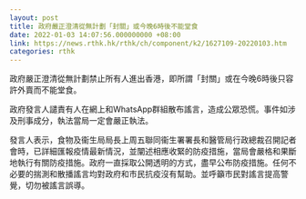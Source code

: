 ```yaml
---
layout: post
title: 政府嚴正澄清從無計劃「封關」或今晚6時後不能堂食
date: 2022-01-03 14:07:56.000000000 +08:00
link: https://news.rthk.hk/rthk/ch/component/k2/1627109-20220103.htm
categories: rthk
---
```


政府嚴正澄清從無計劃禁止所有人進出香港，即所謂「封關」或在今晚6時後只容許外賣而不能堂食。

政府發言人譴責有人在網上和WhatsApp群組散布謠言，造成公眾恐慌。事件如涉及刑事成分，執法當局一定會嚴正執法。

發言人表示，食物及衞生局局長上周五聯同衞生署署長和醫管局行政總裁召開記者會時，已詳細匯報疫情最新情況，並闡述相應收緊的防疫措施，當局會嚴格和果斷地執行有關防疫措施。政府一直採取公開透明的方式，盡早公布防疫措施。任何不必要的揣測和散播謠言均對政府和巿民抗疫沒有幫助。並呼籲市民對謠言提高警覺，切勿被謠言誤導。
